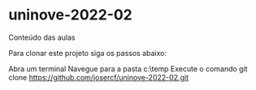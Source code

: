 # uninove-2022-02
Conteúdo das aulas

Para clonar este projeto siga os passos abaixo:

Abra um terminal
Navegue para a pasta c:\temp
Execute o comando  git clone https://github.com/josercf/uninove-2022-02.git